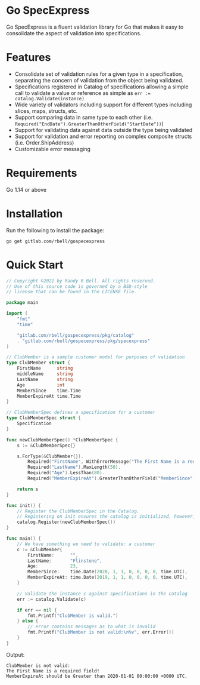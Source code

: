 # Go SpecExpress
Go SpecExpress is a fluent validation library for Go that makes it easy to consolidate the aspect of validation into specifications.

# Features
- Consolidate set of validation rules for a given type in a specification, separating the concern of validation from the object being validated.
- Specifications registered in Catalog of specifications allowing a simple call to validate a value or reference as simple as `err := catalog.Validate(instance)`
- Wide variety of validators including support for different types including slices, maps, structs, etc.
- Support comparing data in same type to each other (i.e. `Required("EndDate").GreaterThanOtherField("StartDate"))`)
- Support for validating data against data outside the type being validated 
- Support for validation and error reporting on complex composite structs (i.e. Order.ShipAddress)
- Customizable error messaging

# Requirements
Go 1.14 or above

# Installation
Run the following to install the package:
```
go get gitlab.com/rbell/gospecexpress
```

# Quick Start

```go
// Copyright ©2021 by Randy R Bell. All rights reserved.
// Use of this source code is governed by a BSD-style
// license that can be found in the LICENSE file.

package main

import (
	"fmt"
	"time"

	"gitlab.com/rbell/gospecexpress/pkg/catalog"
	. "gitlab.com/rbell/gospecexpress/pkg/specexpress"
)

// ClubMember is a sample customer model for purposes of validation
type ClubMember struct {
	FirstName      string
	middleName     string
	LastName       string
	Age            int
	MemberSince    time.Time
	MemberExpireAt time.Time
}

// ClubMemberSpec defines a specification for a customer
type ClubMemberSpec struct {
	Specification
}

func newClubMemberSpec() *ClubMemberSpec {
	s := &ClubMemberSpec{}

	s.ForType(&ClubMember{}).
		Required("FirstName", WithErrorMessage("The First Name is a required field!")).MaxLength(5).
		Required("LastName").MaxLength(50).
		Required("Age").LessThan(80).
		Required("MemberExpireAt").GreaterThanOtherField("MemberSince")

	return s
}

func init() {
	// Register the ClubMemberSpec in the Catalog.
	// Registering on init ensures the catalog is initialized, however, registration can happen anytime before the catalog is used.
	catalog.Register(newClubMemberSpec())
}

func main() {
	// We have something we need to validate: a customer
	c := &ClubMember{
		FirstName:      "",
		LastName:       "Flinstone",
		Age:            23,
		MemberSince:    time.Date(2020, 1, 1, 0, 0, 0, 0, time.UTC),
		MemberExpireAt: time.Date(2019, 1, 1, 0, 0, 0, 0, time.UTC),
	}

	// Validate the instance c against specifications in the catalog
	err := catalog.Validate(c)

	if err == nil {
		fmt.Printf("ClubMember is valid.")
	} else {
		// error contains messages as to what is invalid
		fmt.Printf("ClubMember is not valid:\n%v", err.Error())
	}
}
```
Output:
```
ClubMember is not valid:
The First Name is a required field!
MemberExpireAt should be Greater than 2020-01-01 00:00:00 +0000 UTC.
```

